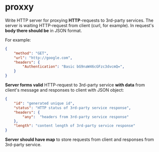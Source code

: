 # proxxy

Write HTTP server for proxying **HTTP**-requests to 3rd-party services.
The server is waiting HTTP-request from client (curl, for example). 
In request's **body there should be** in JSON format. 

For example:
```JSON 
{
    "method": "GET",
    "url": "http://google.com",
    "headers": {
        "Authentication": "Basic bG9naW46cGFzc3dvcmQ=",
    }
}
```

**Server forms valid** HTTP-request to 3rd-party service **with data** from client's message and responses to client with JSON object:
```JSON 
{
    "id": "generated unique id",
    "status": "HTTP status of 3rd-party service response",
    "headers": {
        "any":  "headers from 3rd-party service response"
    },
    "length": "content length of 3rd-party service response"
}
```

**Server should have map** to store requests from client and responses from 3rd-party service.
